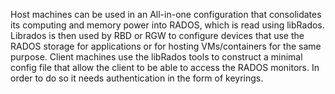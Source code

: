 Host machines can be used in an All-in-one configuration that consolidates its computing and memory power into RADOS, which is read using libRados. Librados is then used by RBD or RGW to configure devices that use the RADOS storage for applications
or for hosting VMs/containers for the same purpose. Client machines use the libRados tools to construct a minimal config file that allow the client to be able to access the RADOS monitors. In order to do so it needs authentication in the form of keyrings.
